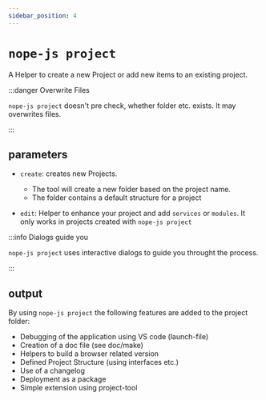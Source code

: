 ```yaml
---
sidebar_position: 4
---
```


# `nope-js project`

A Helper to create a new Project or add new items to an existing project.

:::danger Overwrite Files

`nope-js project` doesn't pre check, whether folder etc. exists. It may overwrites files. 

:::

## parameters

- `create`: creates new Projects.
    - The tool will create a new folder based on the project name. 
    - The folder contains a default structure for a project    

- `edit`: Helper to enhance your project and add `services` or `modules`. It only works in projects created with `nope-js project`

:::info Dialogs guide you

`nope-js project` uses interactive dialogs to guide you throught the process.

:::

## output

By using `nope-js project` the following features are added to the project folder:
- Debugging of the application using VS code (launch-file)
- Creation of a doc file (see doc/make)
- Helpers to build a browser related version
- Defined Project Structure (using interfaces etc.)
- Use of a changelog
- Deployment as a package
- Simple extension using project-tool